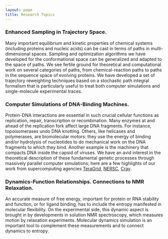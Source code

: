 ```yaml
---
layout: page
title: Research Topics
---
```


### Enhanced Sampling in Trajectory Space.
Many important equilibrium and kinetic properties of chemical systems (including proteins and nucleic acids)
can be cast in terms of paths in multi-dimensional spaces.
Sampling and optimization algorithms we have developed for the conformational space can be generalized and
adapted to the space of paths. We see fertile ground for theoretical and computational work on several categories of paths,
from chemical-reaction paths to paths in the sequence space of evolving proteins.
We have developed a set of trajectory reweighting techniques based on a stochastic path integral formalism that is
particularly useful to treat both computer simulations and single-molecule experimental traces.

### Computer Simulations of DNA-Binding Machines.
Protein-DNA interactions are essential in such crucial cellular functions as replication, repair, transcription or recombination. Many enzymes at and ahead of the replication fork affect large DNA fragments. For instance, topoisomerases undo DNA knotting. Others, like helicases and polymerases, are biomolecular motors: they use the energy of binding and/or hydrolysis of nucleotides to do mechanical work on the DNA fragments to which they bind. Another example is the machinery that compacts DNA inside the capsid of viruses. We have an avid interest in the theoretical description of these fundamental genetic processes through massively parallel computer simulations; here are a few highlights of our work from supercomputing agencies [TeraGrid](http://www.tacc.utexas.edu/feature_stories/2008/recipes_for_replication.php),
[NERSC](http://www.nersc.gov/news/nerscnews/NERSCNews_2008_03.pdf), [Cray](http://www.cray.com/Assets/PDF/successstories/DNA_nanoparticles.pdf).

### Dynamics-Function Relationships. Connections to NMR Relaxation.
An accurate measure of free energy, important for protein or RNA stability and function, or for ligand binding, has to include the entropy manifested in molecular flexibility. On the experimental side, this dynamic aspect is brought in by developments in solution NMR spectroscopy, which measures motion by relaxation experiments. Molecular dynamics simulation is an important tool to complement these measurements and to connect dynamics to entropy.

